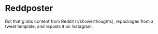 # Reddposter
Bot that grabs content from Reddit (r/showerthoughts), repackages from a tweet template, and reposts it on Instagram.